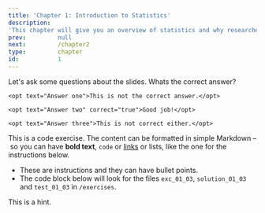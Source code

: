 ```yaml
---
title: 'Chapter 1: Introduction to Statistics'
description:
'This chapter will give you an overview of statistics and why researchers use it in their practice. it will also teach you the terminology commonly used in statistics.'
prev:         null
next:         /chapter2
type:         chapter
id:           1
---
```


<exercise id="10" title="Introduction1" type="slides">

  <slides source="chapter1_01_introduction">

</exercise>

<exercise id="20" title="Getting Started">

  Let's ask some questions about the slides. Whats the correct answer?

  <choice>

    <opt text="Answer one">This is not the correct answer.</opt>

    <opt text="Answer two" correct="true">Good job!</opt>

    <opt text="Answer three">This is not correct either.</opt>

  </choice>

</exercise>

<exercise id="30" title="First steps">

  This is a code exercise. The content can be formatted in simple Markdown – so
  you can have **bold text**, `code` or [links](https://spacy.io) or lists, like
  the one for the instructions below.

  - These are instructions and they can have bullet points.
  - The code block below will look for the files `exc_01_03`, `solution_01_03` and
  `test_01_03` in `/exercises`.

  <codeblock id="01_03">This is a hint.</codeblock>

</exercise>
